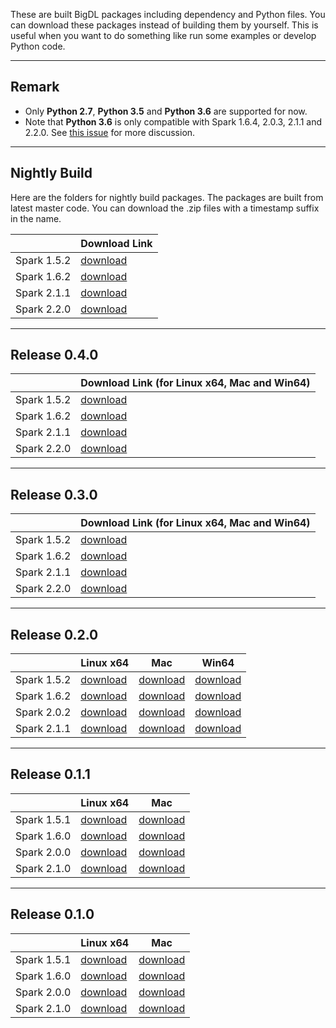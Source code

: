

These are built BigDL packages including dependency and Python files. You can download these packages instead of building them by yourself. This is useful when you want to do something like run some examples or develop Python code.

---
## **Remark**
- Only __Python 2.7__, __Python 3.5__ and __Python 3.6__ are supported for now.
- Note that __Python 3.6__ is only compatible with Spark 1.6.4, 2.0.3, 2.1.1 and 2.2.0. See [this issue](https://issues.apache.org/jira/browse/SPARK-19019) for more discussion.

---
## **Nightly Build**

Here are the folders for nightly build packages. The packages are built from latest master code. You can download the .zip files with a timestamp suffix in the name. 

|               | Download Link |
| ------------- | --------- |
| Spark 1.5.2   | [download](https://oss.sonatype.org/content/groups/public/com/intel/analytics/bigdl/dist-spark-1.5.2-scala-2.10.5-linux64/0.4.0-SNAPSHOT/) |
| Spark 1.6.2   | [download](https://oss.sonatype.org/content/groups/public/com/intel/analytics/bigdl/dist-spark-1.6.2-scala-2.10.5-linux64/0.4.0-SNAPSHOT/) |
| Spark 2.1.1   | [download](https://oss.sonatype.org/content/groups/public/com/intel/analytics/bigdl/dist-spark-2.1.1-scala-2.11.8-linux64/0.4.0-SNAPSHOT/) |
| Spark 2.2.0   | [download](https://oss.sonatype.org/content/groups/public/com/intel/analytics/bigdl/dist-spark-2.2.0-scala-2.11.8-linux64/0.4.0-SNAPSHOT/) |


--- 

## **Release 0.4.0**
|               | Download Link (for Linux x64, Mac and Win64) |
| ------------- | --------- |
| Spark 1.5.2   | [download](http://repo1.maven.org/maven2/com/intel/analytics/bigdl/dist-spark-1.5.2-scala-2.10.5-all/0.4.0/dist-spark-1.5.2-scala-2.10.5-all-0.4.0-dist.zip) |
| Spark 1.6.2   | [download](http://repo1.maven.org/maven2/com/intel/analytics/bigdl/dist-spark-1.6.2-scala-2.10.5-all/0.4.0/dist-spark-1.6.2-scala-2.10.5-all-0.4.0-dist.zip) |
| Spark 2.1.1   | [download](http://repo1.maven.org/maven2/com/intel/analytics/bigdl/dist-spark-2.1.1-scala-2.11.8-all/0.4.0/dist-spark-2.1.1-scala-2.11.8-all-0.4.0-dist.zip) |
| Spark 2.2.0   | [download](http://repo1.maven.org/maven2/com/intel/analytics/bigdl/dist-spark-2.2.0-scala-2.11.8-all/0.4.0/dist-spark-2.2.0-scala-2.11.8-all-0.4.0-dist.zip) |


--- 

## **Release 0.3.0**
|               | Download Link (for Linux x64, Mac and Win64) |
| ------------- | --------- |
| Spark 1.5.2   | [download](https://s3-ap-southeast-1.amazonaws.com/bigdl-download/dist-spark-1.5.2-scala-2.10.5-0.3.0-dist.zip) |
| Spark 1.6.2   | [download](https://s3-ap-southeast-1.amazonaws.com/bigdl-download/dist-spark-1.6.2-scala-2.10.5-0.3.0-dist.zip) |
| Spark 2.1.1   | [download](https://s3-ap-southeast-1.amazonaws.com/bigdl-download/dist-spark-2.1.1-scala-2.11.8-0.3.0-dist.zip) |
| Spark 2.2.0   | [download](https://s3-ap-southeast-1.amazonaws.com/bigdl-download/dist-spark-2.2.0-scala-2.11.8-0.3.0-dist.zip) |


--- 

## **Release 0.2.0**
|               | Linux x64 | Mac | Win64 |
| ------------- | --------- | ------ | ------ |
| Spark 1.5.2   | [download](https://repo1.maven.org/maven2/com/intel/analytics/bigdl/dist-spark-1.5.2-scala-2.10.5-linux64/0.2.0/dist-spark-1.5.2-scala-2.10.5-linux64-0.2.0-dist.zip) | [download](https://repo1.maven.org/maven2/com/intel/analytics/bigdl/dist-spark-1.5.2-scala-2.10.5-mac/0.2.0/dist-spark-1.5.2-scala-2.10.5-mac-0.2.0-dist.zip) | [download](https://repo1.maven.org/maven2/com/intel/analytics/bigdl/dist-spark-1.5.2-scala-2.10.5-win64/0.2.0/dist-spark-1.5.2-scala-2.10.5-win64-0.2.0-dist.zip) |
| Spark 1.6.2   | [download](https://repo1.maven.org/maven2/com/intel/analytics/bigdl/dist-spark-1.6.2-scala-2.10.5-linux64/0.2.0/dist-spark-1.6.2-scala-2.10.5-linux64-0.2.0-dist.zip) | [download](https://repo1.maven.org/maven2/com/intel/analytics/bigdl/dist-spark-1.6.2-scala-2.10.5-mac/0.2.0/dist-spark-1.6.2-scala-2.10.5-mac-0.2.0-dist.zip) | [download](https://repo1.maven.org/maven2/com/intel/analytics/bigdl/dist-spark-1.6.2-scala-2.10.5-win64/0.2.0/dist-spark-1.6.2-scala-2.10.5-win64-0.2.0-dist.zip) |
| Spark 2.0.2   | [download](https://repo1.maven.org/maven2/com/intel/analytics/bigdl/dist-spark-2.0.2-scala-2.11.8-linux64/0.2.0/dist-spark-2.0.2-scala-2.11.8-linux64-0.2.0-dist.zip) | [download](https://repo1.maven.org/maven2/com/intel/analytics/bigdl/dist-spark-2.0.2-scala-2.11.8-mac/0.2.0/dist-spark-2.0.2-scala-2.11.8-mac-0.2.0-dist.zip) | [download](https://repo1.maven.org/maven2/com/intel/analytics/bigdl/dist-spark-2.0.2-scala-2.11.8-win64/0.2.0/dist-spark-2.0.2-scala-2.11.8-win64-0.2.0-dist.zip) |
| Spark 2.1.1   | [download](https://repo1.maven.org/maven2/com/intel/analytics/bigdl/dist-spark-2.1.1-scala-2.11.8-linux64/0.2.0/dist-spark-2.1.1-scala-2.11.8-linux64-0.2.0-dist.zip) | [download](https://repo1.maven.org/maven2/com/intel/analytics/bigdl/dist-spark-2.1.1-scala-2.11.8-mac/0.2.0/dist-spark-2.1.1-scala-2.11.8-mac-0.2.0-dist.zip) | [download](https://repo1.maven.org/maven2/com/intel/analytics/bigdl/dist-spark-2.1.1-scala-2.11.8-win64/0.2.0/dist-spark-2.1.1-scala-2.11.8-win64-0.2.0-dist.zip) |


---
## **Release 0.1.1**

|               | Linux x64 | Mac |
| ------------- | --------- | ------ |
| Spark 1.5.1   | [download](https://repo1.maven.org/maven2/com/intel/analytics/bigdl/dist-spark-1.5.1-scala-2.10.5-linux64/0.1.1/dist-spark-1.5.1-scala-2.10.5-linux64-0.1.1-dist.zip) | [download](https://repo1.maven.org/maven2/com/intel/analytics/bigdl/dist-spark-1.5.1-scala-2.10.5-mac/0.1.1/dist-spark-1.5.1-scala-2.10.5-mac-0.1.1-dist.zip)   |
| Spark 1.6.0   | [download](https://repo1.maven.org/maven2/com/intel/analytics/bigdl/dist-spark-1.6.0-scala-2.10.5-linux64/0.1.1/dist-spark-1.6.0-scala-2.10.5-linux64-0.1.1-dist.zip) | [download](https://repo1.maven.org/maven2/com/intel/analytics/bigdl/dist-spark-1.6.0-scala-2.10.5-mac/0.1.1/dist-spark-1.6.0-scala-2.10.5-mac-0.1.1-dist.zip) |
| Spark 2.0.0   | [download](https://repo1.maven.org/maven2/com/intel/analytics/bigdl/dist-spark-2.0.0-scala-2.11.8-linux64/0.1.1/dist-spark-2.0.0-scala-2.11.8-linux64-0.1.1-dist.zip) | [download](https://repo1.maven.org/maven2/com/intel/analytics/bigdl/dist-spark-2.0.0-scala-2.11.8-mac/0.1.1/dist-spark-2.0.0-scala-2.11.8-mac-0.1.1-dist.zip) |
| Spark 2.1.0   | [download](https://repo1.maven.org/maven2/com/intel/analytics/bigdl/dist-spark-2.1.0-scala-2.11.8-linux64/0.1.1/dist-spark-2.1.0-scala-2.11.8-linux64-0.1.1-dist.zip) | [download](https://repo1.maven.org/maven2/com/intel/analytics/bigdl/dist-spark-2.1.0-scala-2.11.8-mac/0.1.1/dist-spark-2.1.0-scala-2.11.8-mac-0.1.1-dist.zip) |

---
## **Release 0.1.0**

|               | Linux x64 | Mac |
| ------------- | --------- | ------ |
|  Spark 1.5.1  | [download](https://repo1.maven.org/maven2/com/intel/analytics/bigdl/dist-spark-1.5.1-scala-2.10.5-linux64/0.1.0/dist-spark-1.5.1-scala-2.10.5-linux64-0.1.0-dist.zip) | [download](https://repo1.maven.org/maven2/com/intel/analytics/bigdl/dist-spark-1.5.1-scala-2.10.5-mac/0.1.0/dist-spark-1.5.1-scala-2.10.5-mac-0.1.0-dist.zip)   |
| Spark 1.6.0   | [download](https://repo1.maven.org/maven2/com/intel/analytics/bigdl/dist-spark-1.6.0-scala-2.10.5-linux64/0.1.0/dist-spark-1.6.0-scala-2.10.5-linux64-0.1.0-dist.zip) | [download](https://repo1.maven.org/maven2/com/intel/analytics/bigdl/dist-spark-1.6.0-scala-2.10.5-mac/0.1.0/dist-spark-1.6.0-scala-2.10.5-mac-0.1.0-dist.zip) |
| Spark 2.0.0   | [download](https://repo1.maven.org/maven2/com/intel/analytics/bigdl/dist-spark-2.0.0-scala-2.11.8-linux64/0.1.0/dist-spark-2.0.0-scala-2.11.8-linux64-0.1.0-dist.zip) | [download](https://repo1.maven.org/maven2/com/intel/analytics/bigdl/dist-spark-2.0.0-scala-2.11.8-mac/0.1.0/dist-spark-2.0.0-scala-2.11.8-mac-0.1.0-dist.zip) |
| Spark 2.1.0   | [download](https://repo1.maven.org/maven2/com/intel/analytics/bigdl/dist-spark-2.1.0-scala-2.11.8-linux64/0.1.0/dist-spark-2.1.0-scala-2.11.8-linux64-0.1.0-dist.zip) | [download](https://repo1.maven.org/maven2/com/intel/analytics/bigdl/dist-spark-2.1.0-scala-2.11.8-mac/0.1.0/dist-spark-2.1.0-scala-2.11.8-mac-0.1.0-dist.zip) |

